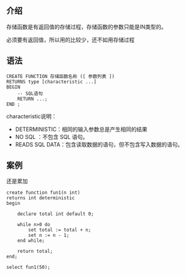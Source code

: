 ## 介绍

存储函数是有返回值的存储过程，存储函数的参数只能是IN类型的。

必须要有返回值，所以用的比较少，还不如用存储过程

## 语法

```mysql
CREATE FUNCTION 存储函数名称 ([ 参数列表 ])
RETURNS type [characteristic ...]
BEGIN
    -- SQL语句
    RETURN ...;
END ;
```

characteristic说明： 

* DETERMINISTIC：相同的输入参数总是产生相同的结果
* NO SQL ：不包含 SQL 语句。 
* READS SQL DATA：包含读取数据的语句，但不包含写入数据的语句。

## 案例

还是累加

```mysql
create function fun1(n int)
returns int deterministic
begin

    declare total int default 0;
    
    while n>0 do
        set total := total + n;
        set n := n - 1;
    end while;
    
    return total;
end;

select fun1(50);
```

